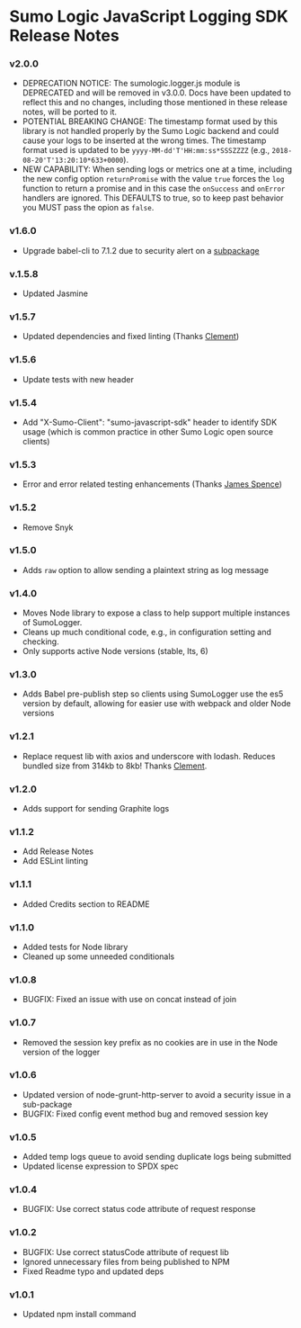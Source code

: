 # Sumo Logic JavaScript Logging SDK Release Notes

### v2.0.0
* DEPRECATION NOTICE: The sumologic.logger.js module is DEPRECATED and will be removed in v3.0.0. Docs have been updated to reflect this and no changes, including those mentioned in these release notes, will be ported to it.
* POTENTIAL BREAKING CHANGE: The timestamp format used by this library is not handled properly by the Sumo Logic backend and could cause your logs to be inserted at the wrong times. The timestamp format used is updated to be `yyyy-MM-dd'T'HH:mm:ss*SSSZZZZ` (e.g., `2018-08-20'T'13:20:10*633+0000`).
* NEW CAPABILITY: When sending logs or metrics one at a time, including the new config option `returnPromise` with the value `true` forces the `log` function to return a promise and in this case the `onSuccess` and `onError` handlers are ignored. This DEFAULTS to true, so to keep past behavior you MUST pass the opion as `false`.

### v1.6.0
* Upgrade babel-cli to 7.1.2 due to security alert on a [subpackage](https://nvd.nist.gov/vuln/detail/CVE-2017-16028)

### v.1.5.8
* Updated Jasmine

### v1.5.7
* Updated dependencies and fixed linting (Thanks [Clement](https://github.com/clementallen))

### v1.5.6
* Update tests with new header

### v1.5.4
* Add "X-Sumo-Client": "sumo-javascript-sdk" header to identify SDK usage (which is common practice in other Sumo Logic open source clients)

### v1.5.3
* Error and error related testing enhancements (Thanks [James Spence](https://github.com/jamesaspence))

### v1.5.2
* Remove Snyk

### v1.5.0
* Adds `raw` option to allow sending a plaintext string as log message

### v1.4.0
* Moves Node library to expose a class to help support multiple instances of SumoLogger.
* Cleans up much conditional code, e.g., in configuration setting and checking.
* Only supports active Node versions (stable, lts, 6)

### v1.3.0
* Adds Babel pre-publish step so clients using SumoLogger use the es5 version by default, allowing for easier use with webpack and older Node versions

### v1.2.1
* Replace request lib with axios and underscore with lodash. Reduces bundled size from 314kb to 8kb! Thanks [Clement](https://github.com/clementallen).

### v1.2.0
* Adds support for sending Graphite logs

### v1.1.2
* Add Release Notes
* Add ESLint linting

### v1.1.1
* Added Credits section to README

### v1.1.0
* Added tests for Node library
* Cleaned up some unneeded conditionals

### v1.0.8
* BUGFIX: Fixed an issue with use on concat instead of join

### v1.0.7
* Removed the session key prefix as no cookies are in use in the Node version of the logger

### v1.0.6
* Updated version of node-grunt-http-server to avoid a security issue in a sub-package
* BUGFIX: Fixed config event method bug and removed session key

### v1.0.5
* Added temp logs queue to avoid sending duplicate logs being submitted
* Updated license expression to SPDX spec

### v1.0.4
* BUGFIX: Use correct status code attribute of request response

### v1.0.2
* BUGFIX: Use correct statusCode attribute of request lib
* Ignored unnecessary files from being published to NPM
* Fixed Readme typo and updated deps

### v1.0.1
* Updated npm install command
